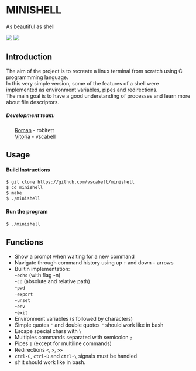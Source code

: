 # MINISHELL
As beautiful as shell

![](https://img.shields.io/badge/Language-C-blue)
![](https://img.shields.io/badge/School-42-black)


## Introduction

The aim of the project is to recreate a linux terminal from scratch using C programmming language.\
In this very simple version, some of the features of a shell were implemented as environment variables, pipes and redirections.\
The main goal is to have a good understanding of processes and learn more about file descriptors.

##### Development team:
 &nbsp;&nbsp;&nbsp;&nbsp;&nbsp;&nbsp;[Roman](https://github.com/romanbtt) - robitett\
 &nbsp;&nbsp;&nbsp;&nbsp;&nbsp;&nbsp;[Vitoria](https://github.com/vscabell) - vscabell

## Usage

#### Build Instructions

```bash
$ git clone https://github.com/vscabell/minishell
$ cd minishell
$ make
$ ./minishell
```

#### Run the program

```bash
$ ./minishell
```

## Functions

- Show a prompt when waiting for a new command
- Navigate through command history using up `↑` and down `↓` arrows  
- Builtin implementation:\
	-`echo` (with flag -n)\
	-`cd` (absolute and relative path)\
	-`pwd`\
	-`export`\
	-`unset`\
	-`env`\
	-`exit`
- Environment variables (`$` followed by characters)
- Simple quotes `'` and double quotes `"` should work like in bash
- Escape special chars with `\`
- Multiples commands separated with semicolon `;`
- Pipes `|` (except for multiline commands)
- Redirections `<`, `>`, `>>`
- `ctrl-C`, `ctrl-D` and `ctrl-\` signals must be handled
- `$?` it should work like in bash.
